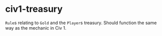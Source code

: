 # civ1-treasury

`Rule`s relating to `Gold` and the `Player`s treasury. Should function the same way as the mechanic in Civ 1.
